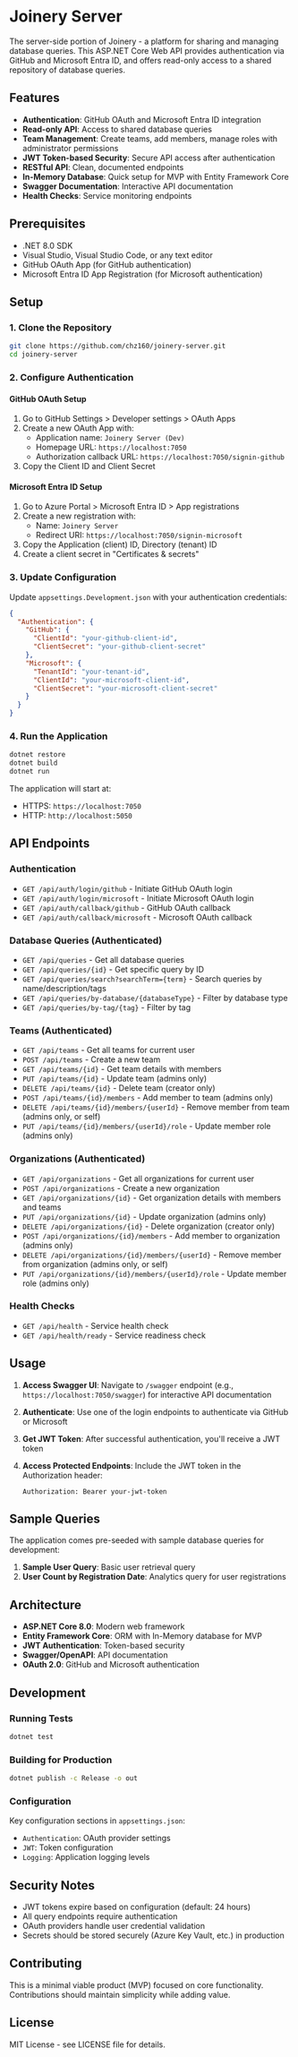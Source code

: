 # Joinery Server

The server-side portion of Joinery - a platform for sharing and managing database queries. This ASP.NET Core Web API provides authentication via GitHub and Microsoft Entra ID, and offers read-only access to a shared repository of database queries.

## Features

- **Authentication**: GitHub OAuth and Microsoft Entra ID integration
- **Read-only API**: Access to shared database queries
- **Team Management**: Create teams, add members, manage roles with administrator permissions
- **JWT Token-based Security**: Secure API access after authentication
- **RESTful API**: Clean, documented endpoints
- **In-Memory Database**: Quick setup for MVP with Entity Framework Core
- **Swagger Documentation**: Interactive API documentation
- **Health Checks**: Service monitoring endpoints

## Prerequisites

- .NET 8.0 SDK
- Visual Studio, Visual Studio Code, or any text editor
- GitHub OAuth App (for GitHub authentication)
- Microsoft Entra ID App Registration (for Microsoft authentication)

## Setup

### 1. Clone the Repository

```bash
git clone https://github.com/chz160/joinery-server.git
cd joinery-server
```

### 2. Configure Authentication

#### GitHub OAuth Setup

1. Go to GitHub Settings > Developer settings > OAuth Apps
2. Create a new OAuth App with:
   - Application name: `Joinery Server (Dev)`
   - Homepage URL: `https://localhost:7050`
   - Authorization callback URL: `https://localhost:7050/signin-github`
3. Copy the Client ID and Client Secret

#### Microsoft Entra ID Setup

1. Go to Azure Portal > Microsoft Entra ID > App registrations
2. Create a new registration with:
   - Name: `Joinery Server`
   - Redirect URI: `https://localhost:7050/signin-microsoft`
3. Copy the Application (client) ID, Directory (tenant) ID
4. Create a client secret in "Certificates & secrets"

### 3. Update Configuration

Update `appsettings.Development.json` with your authentication credentials:

```json
{
  "Authentication": {
    "GitHub": {
      "ClientId": "your-github-client-id",
      "ClientSecret": "your-github-client-secret"
    },
    "Microsoft": {
      "TenantId": "your-tenant-id",
      "ClientId": "your-microsoft-client-id",
      "ClientSecret": "your-microsoft-client-secret"
    }
  }
}
```

### 4. Run the Application

```bash
dotnet restore
dotnet build
dotnet run
```

The application will start at:
- HTTPS: `https://localhost:7050`
- HTTP: `http://localhost:5050`

## API Endpoints

### Authentication

- `GET /api/auth/login/github` - Initiate GitHub OAuth login
- `GET /api/auth/login/microsoft` - Initiate Microsoft OAuth login
- `GET /api/auth/callback/github` - GitHub OAuth callback
- `GET /api/auth/callback/microsoft` - Microsoft OAuth callback

### Database Queries (Authenticated)

- `GET /api/queries` - Get all database queries
- `GET /api/queries/{id}` - Get specific query by ID
- `GET /api/queries/search?searchTerm={term}` - Search queries by name/description/tags
- `GET /api/queries/by-database/{databaseType}` - Filter by database type
- `GET /api/queries/by-tag/{tag}` - Filter by tag

### Teams (Authenticated)

- `GET /api/teams` - Get all teams for current user
- `POST /api/teams` - Create a new team
- `GET /api/teams/{id}` - Get team details with members
- `PUT /api/teams/{id}` - Update team (admins only)
- `DELETE /api/teams/{id}` - Delete team (creator only)
- `POST /api/teams/{id}/members` - Add member to team (admins only)
- `DELETE /api/teams/{id}/members/{userId}` - Remove member from team (admins only, or self)
- `PUT /api/teams/{id}/members/{userId}/role` - Update member role (admins only)

### Organizations (Authenticated)

- `GET /api/organizations` - Get all organizations for current user
- `POST /api/organizations` - Create a new organization
- `GET /api/organizations/{id}` - Get organization details with members and teams
- `PUT /api/organizations/{id}` - Update organization (admins only)
- `DELETE /api/organizations/{id}` - Delete organization (creator only)
- `POST /api/organizations/{id}/members` - Add member to organization (admins only)
- `DELETE /api/organizations/{id}/members/{userId}` - Remove member from organization (admins only, or self)
- `PUT /api/organizations/{id}/members/{userId}/role` - Update member role (admins only)

### Health Checks

- `GET /api/health` - Service health check
- `GET /api/health/ready` - Service readiness check

## Usage

1. **Access Swagger UI**: Navigate to `/swagger` endpoint (e.g., `https://localhost:7050/swagger`) for interactive API documentation

2. **Authenticate**: Use one of the login endpoints to authenticate via GitHub or Microsoft

3. **Get JWT Token**: After successful authentication, you'll receive a JWT token

4. **Access Protected Endpoints**: Include the JWT token in the Authorization header:
   ```
   Authorization: Bearer your-jwt-token
   ```

## Sample Queries

The application comes pre-seeded with sample database queries for development:

1. **Sample User Query**: Basic user retrieval query
2. **User Count by Registration Date**: Analytics query for user registrations

## Architecture

- **ASP.NET Core 8.0**: Modern web framework
- **Entity Framework Core**: ORM with In-Memory database for MVP
- **JWT Authentication**: Token-based security
- **Swagger/OpenAPI**: API documentation
- **OAuth 2.0**: GitHub and Microsoft authentication

## Development

### Running Tests

```bash
dotnet test
```

### Building for Production

```bash
dotnet publish -c Release -o out
```

### Configuration

Key configuration sections in `appsettings.json`:

- `Authentication`: OAuth provider settings
- `JWT`: Token configuration
- `Logging`: Application logging levels

## Security Notes

- JWT tokens expire based on configuration (default: 24 hours)
- All query endpoints require authentication
- OAuth providers handle user credential validation
- Secrets should be stored securely (Azure Key Vault, etc.) in production

## Contributing

This is a minimal viable product (MVP) focused on core functionality. Contributions should maintain simplicity while adding value.

## License

MIT License - see LICENSE file for details.
